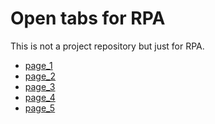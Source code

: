 # Open tabs for RPA
This is not a project repository but just for RPA.

- <a href="https://tan-z-tan.github.io/pages_for_rpa/pages/page1.html" target="_blank">page_1</a>
- <a href="https://tan-z-tan.github.io/pages_for_rpa/pages/page2.html" target="_blank">page_2</a>
- <a href="https://tan-z-tan.github.io/pages_for_rpa/pages/page3.html" target="_blank">page_3</a>
- <a href="https://tan-z-tan.github.io/pages_for_rpa/pages/page4.html" target="_blank">page_4</a>
- <a href="https://tan-z-tan.github.io/pages_for_rpa/pages/page5.html" target="_blank">page_5</a>

